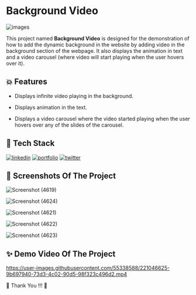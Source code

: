 
# Background Video



![images](https://user-images.githubusercontent.com/55338588/221046035-7947eb87-4cb5-4c9e-ab7f-abc0984a1153.png)





This project named **Background Video** is designed for the demonstration of how to add the dynamic background in the website by adding video in the background section of the webpage. It also displays the animation in text and a video carousel (where video will start playing when the user hovers over it).

## 💥 Features

- Displays infinite video playing in the background.

- Displays animation in the text.

- Displays a video carousel where the video started playing when the user hovers over any of the slides of the carousel.


## 📌 Tech Stack

[![linkedin](https://img.shields.io/badge/HTML5-E34F26?style=for-the-badge&logo=html5&logoColor=white)](https://www.linkedin.com/)
[![portfolio](https://img.shields.io/badge/CSS3-1572B6?style=for-the-badge&logo=css3&logoColor=white)](https://katherineoelsner.com/)
[![twitter](https://img.shields.io/badge/JavaScript-323330?style=for-the-badge&logo=javascript&logoColor=F7DF1E)](https://twitter.com/)



## 📸 Screenshots Of The Project

![Screenshot (4619)](https://user-images.githubusercontent.com/55338588/221046123-6c6e16f5-2611-4103-be86-b4957f591a71.png)

![Screenshot (4624)](https://user-images.githubusercontent.com/55338588/221046287-c73889dc-07f4-468d-8469-50a74ed70f47.png)


![Screenshot (4621)](https://user-images.githubusercontent.com/55338588/221046170-c53d0609-2c14-4b2e-b593-4ac34d953a5c.png)

![Screenshot (4622)](https://user-images.githubusercontent.com/55338588/221046193-e0c5bec4-e22c-4512-bcdf-95fcaa520d9d.png)

![Screenshot (4623)](https://user-images.githubusercontent.com/55338588/221046260-3d567030-886a-4489-833b-df9bfe3ef3e1.png)



## ✨ Demo Video Of The Project



https://user-images.githubusercontent.com/55338588/221046625-9b697940-73d3-4c02-90d5-98f323c496d2.mp4


💙 Thank You !!! 💙




